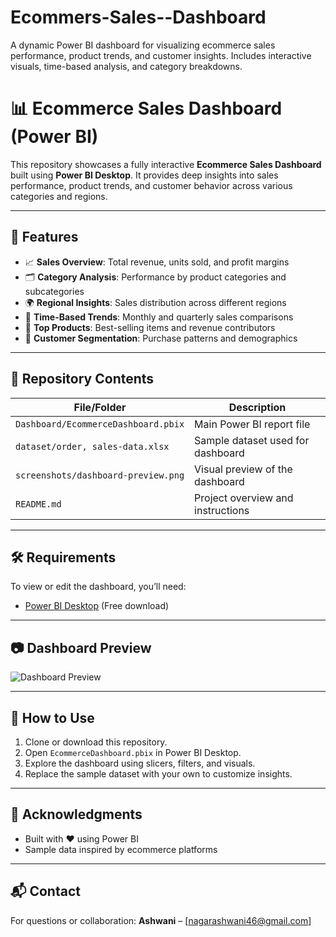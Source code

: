 # Ecommers-Sales--Dashboard
A dynamic Power BI dashboard for visualizing ecommerce sales performance, product trends, and customer insights. Includes interactive visuals, time-based analysis, and category breakdowns.
# 📊 Ecommerce Sales Dashboard (Power BI)

This repository showcases a fully interactive **Ecommerce Sales Dashboard** built using **Power BI Desktop**. It provides deep insights into sales performance, product trends, and customer behavior across various categories and regions.

---

## 🚀 Features

- 📈 **Sales Overview**: Total revenue, units sold, and profit margins
- 🗂️ **Category Analysis**: Performance by product categories and subcategories
- 🌍 **Regional Insights**: Sales distribution across different regions
- 📅 **Time-Based Trends**: Monthly and quarterly sales comparisons
- 🛒 **Top Products**: Best-selling items and revenue contributors
- 👥 **Customer Segmentation**: Purchase patterns and demographics

---

## 📁 Repository Contents

| File/Folder              | Description                                      |
|--------------------------|--------------------------------------------------|
| `Dashboard/EcommerceDashboard.pbix` | Main Power BI report file                     |
| `dataset/order, sales-data.xlsx`   | Sample dataset used for dashboard                |
| `screenshots/dashboard-preview.png` | Visual preview of the dashboard             |
| `README.md`              | Project overview and instructions                |

---

## 🛠 Requirements

To view or edit the dashboard, you’ll need:

- [Power BI Desktop](https://powerbi.microsoft.com/en-us/desktop/) (Free download)

---

## 📷 Dashboard Preview

![Dashboard Preview](screenshots/dashboard-preview.png)

---

## 📌 How to Use

1. Clone or download this repository.
2. Open `EcommerceDashboard.pbix` in Power BI Desktop.
3. Explore the dashboard using slicers, filters, and visuals.
4. Replace the sample dataset with your own to customize insights.

---

## 🙌 Acknowledgments

- Built with ❤️ using Power BI
- Sample data inspired by ecommerce platforms

---

## 📬 Contact

For questions or collaboration:
**Ashwani** – [nagarashwani46@gmail.com] 
